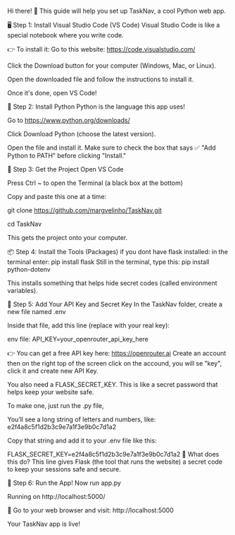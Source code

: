 Hi there! 👋
This guide will help you set up TaskNav, a cool Python web app.


🖥️ Step 1: Install Visual Studio Code (VS Code)
Visual Studio Code is like a special notebook where you write code.

👉 To install it:
Go to this website: https://code.visualstudio.com/

Click the Download button for your computer (Windows, Mac, or Linux).

Open the downloaded file and follow the instructions to install it.

Once it's done, open VS Code!


🐍 Step 2: Install Python
Python is the language this app uses!

Go to https://www.python.org/downloads/

Click Download Python (choose the latest version).

Open the file and install it. Make sure to check the box that says ✅ "Add Python to PATH" before clicking "Install."

📂 Step 3: Get the Project
Open VS Code

Press Ctrl ~ to open the Terminal (a black box at the bottom)

Copy and paste this one at a time:

git clone https://github.com/margvelinho/TaskNav.git

cd TaskNav

This gets the project onto your computer.

📦 Step 4: Install the Tools (Packages)
if you dont have flask installed:
in the terminal enter: pip install flask
Still in the terminal, type this:
  pip install python-dotenv
  
This installs something that helps hide secret codes (called environment variables).


🔐 Step 5: Add Your API Key and Secret Key
In the TaskNav folder, create a new file named .env

Inside that file, add this line (replace with your real key):

env file:
API_KEY=your_openrouter_api_key_here

👉 You can get a free API key here: https://openrouter.ai
Create an account then on the right top of the screen click on the accound, you will se "key", click it and create new API Key.

You also need a FLASK_SECRET_KEY. This is like a secret password that helps keep your website safe.

To make one, just run the .py file,

You’ll see a long string of letters and numbers, like:
e2f4a8c5f1d2b3c9e7a1f3e9b0c7d1a2

Copy that string and add it to your .env file like this:

FLASK_SECRET_KEY=e2f4a8c5f1d2b3c9e7a1f3e9b0c7d1a2
🧠 What does this do?
This line gives Flask (the tool that runs the website) a secret code to keep your sessions safe and secure.

🚀 Step 6: Run the App!
Now run app.py

Running on http://localhost:5000/

🎉 Go to your web browser and visit: http://localhost:5000

Your TaskNav app is live!
